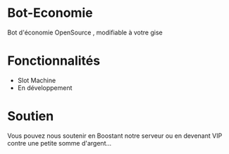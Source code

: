# Bot-Economie
Bot d'économie OpenSource , modifiable à votre gise 

# Fonctionnalités 
* Slot Machine 
* En développement

# Soutien 
Vous pouvez nous soutenir en Boostant notre serveur ou en devenant VIP contre une petite somme d'argent... 
